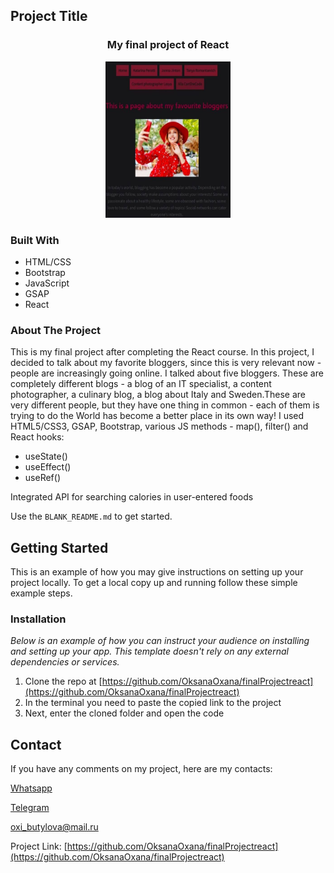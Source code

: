 <!-- PROJECT LOGO -->

## Project Title

 <h3 align="center">My final project of React</h3>
<div align="center">
  <a href="https://github.com/OksanaOxana/finalProjectreact">
    <img src="src/photo/photo_finalproject.jpg" alt="Logo" width="200" height="250">
  </a>
</div> 

### Built With

* HTML/CSS
* Bootstrap
* JavaScript
* GSAP
* React

<!-- ABOUT THE PROJECT -->

### About The Project

This is my final project after completing the React course. In this project, I decided to talk about my favorite bloggers, since this is very relevant now - people are increasingly going online. I talked about five bloggers. These are completely different blogs - a blog of an IT specialist, a content photographer, a culinary blog, a blog about Italy and Sweden.These are very different people, but they have one thing in common - each of them is trying to do the World has become a better place in its own way!
I used HTML5/CSS3, GSAP, Bootstrap, various JS methods - map(), filter() and React hooks: 

* useState()
* useEffect()
* useRef()
  
Integrated API for searching calories in user-entered foods


Use the `BLANK_README.md` to get started.

<!-- GETTING STARTED -->
## Getting Started

This is an example of how you may give instructions on setting up your project locally.
To get a local copy up and running follow these simple example steps.


### Installation

_Below is an example of how you can instruct your audience on installing and setting up your app. This template doesn't rely on any external dependencies or services._

1. Clone the repo at [https://github.com/OksanaOxana/finalProjectreact](https://github.com/OksanaOxana/finalProjectreact)
2. In the terminal you need to paste the copied link to the project
3. Next, enter the cloned folder and open the code


<!-- CONTACT -->
## Contact


If you have any comments on my project, here are my contacts:

[Whatsapp](https://wa.me/+375299779119)

[Telegram](https://t.me/OxanaAksana)

[oxi_butylova@mail.ru](https://oxi_butylova@mail.ru)

Project Link: [https://github.com/OksanaOxana/finalProjectreact](https://github.com/OksanaOxana/finalProjectreact)
